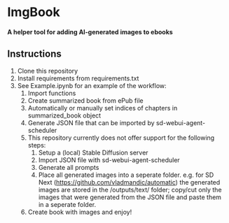 # ImgBook
#### A helper tool for adding AI-generated images to ebooks

## Instructions
1. Clone this repository
2. Install requirements from requirements.txt
3. See Example.ipynb for an example of the workflow:
    1. Import functions
    2. Create summarized book from ePub file
    3. Automatically or manually set indices of chapters in summarized_book object
    4. Generate JSON file that can be imported by sd-webui-agent-scheduler
    5. This repository currently does not offer support for the following steps:
       1. Setup a (local) Stable Diffusion server
       2. Import JSON file with sd-webui-agent-scheduler
       3. Generate all prompts
       4. Place all generated images into a seperate folder. e.g. for SD Next (https://github.com/vladmandic/automatic) the generated images are stored in the /outputs/text/ folder; copy/cut only the images that were generated from the JSON file and paste them in a seperate folder.
    6. Create book with images and enjoy!

